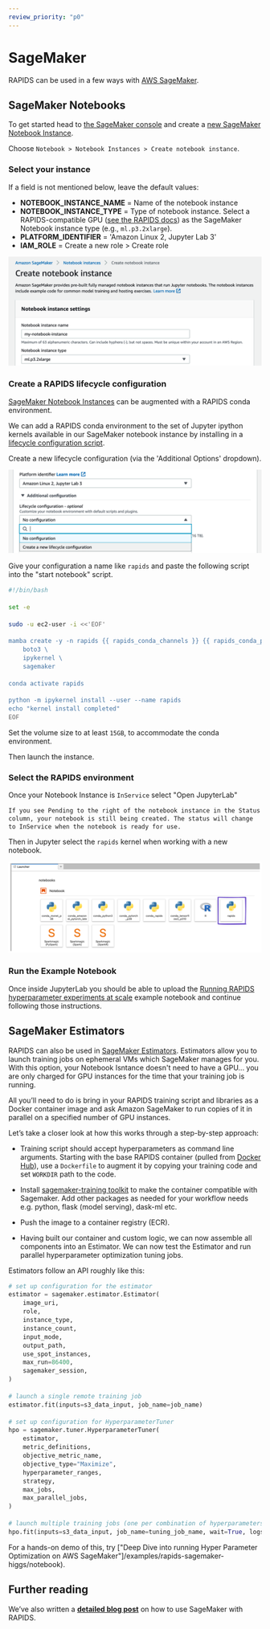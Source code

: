 ```yaml
---
review_priority: "p0"
---
```


# SageMaker

RAPIDS can be used in a few ways with [AWS SageMaker](https://aws.amazon.com/sagemaker/).

## SageMaker Notebooks

To get started head to [the SageMaker console](https://console.aws.amazon.com/sagemaker/) and create a [new SageMaker Notebook Instance](https://console.aws.amazon.com/sagemaker/home#/notebook-instances/create).

Choose `Notebook > Notebook Instances > Create notebook instance`.

### Select your instance

If a field is not mentioned below, leave the default values:

- **NOTEBOOK_INSTANCE_NAME** = Name of the notebook instance
- **NOTEBOOK_INSTANCE_TYPE** = Type of notebook instance. Select a RAPIDS-compatible GPU ([see the RAPIDS docs](https://docs.rapids.ai/install#system-req)) as the SageMaker Notebook instance type (e.g., `ml.p3.2xlarge`).
- **PLATFORM_IDENTIFIER** = 'Amazon Linux 2, Jupyter Lab 3'
- **IAM_ROLE** = Create a new role > Create role

![Screenshot of the create new notebook screen with a ml.p3.2xlarge selected](../../images/sagemaker-create-notebook-instance.png)

### Create a RAPIDS lifecycle configuration

[SageMaker Notebook Instances](https://docs.aws.amazon.com/sagemaker/latest/dg/nbi.html) can be augmented with a RAPIDS conda environment.

We can add a RAPIDS conda environment to the set of Jupyter ipython kernels available in our SageMaker notebook instance by installing in a [lifecycle configuration script](https://docs.aws.amazon.com/sagemaker/latest/dg/notebook-lifecycle-config.html).

Create a new lifecycle configuration (via the 'Additional Options' dropdown).

![Screenshot of the create lifecycle configuration screen](../../images/sagemaker-create-lifecycle-configuration.png)

Give your configuration a name like `rapids` and paste the following script into the "start notebook" script.

```bash
#!/bin/bash

set -e

sudo -u ec2-user -i <<'EOF'

mamba create -y -n rapids {{ rapids_conda_channels }} {{ rapids_conda_packages }} \
    boto3 \
    ipykernel \
    sagemaker

conda activate rapids

python -m ipykernel install --user --name rapids
echo "kernel install completed"
EOF
```

Set the volume size to at least `15GB`, to accommodate the conda environment.

Then launch the instance.

### Select the RAPIDS environment

Once your Notebook Instance is `InService` select "Open JupyterLab"

```{note}
If you see Pending to the right of the notebook instance in the Status column, your notebook is still being created. The status will change to InService when the notebook is ready for use.
```

Then in Jupyter select the `rapids` kernel when working with a new notebook.

![Screenshot of Jupyter with the rapids kernel highlighted](../../images/sagemaker-choose-rapids-kernel.png)

### Run the Example Notebook

Once inside JupyterLab you should be able to upload the [Running RAPIDS hyperparameter experiments at scale](/examples/rapids-sagemaker-higgs/notebook) example notebook and continue following those instructions.

## SageMaker Estimators

RAPIDS can also be used in [SageMaker Estimators](https://sagemaker.readthedocs.io/en/stable/api/training/estimators.html).
Estimators allow you to launch training jobs on ephemeral VMs which SageMaker manages for you.
With this option, your Notebook Isntance doesn't need to have a GPU... you are only charged for GPU instances for the time that your training job is running.

All you’ll need to do is bring in your RAPIDS training script and libraries as a Docker container image and ask Amazon SageMaker to run copies of it in parallel on a specified number of GPU instances.

Let’s take a closer look at how this works through a step-by-step approach:

- Training script should accept hyperparameters as command line arguments. Starting with the base RAPIDS container (pulled from [Docker Hub](https://hub.docker.com/u/rapidsai)), use a `Dockerfile` to augment it by copying your training code and set `WORKDIR` path to the code.

- Install [sagemaker-training toolkit](https://github.com/aws/sagemaker-training-toolkit) to make the container compatible with Sagemaker. Add other packages as needed for your workflow needs e.g. python, flask (model serving), dask-ml etc.

- Push the image to a container registry (ECR).

- Having built our container and custom logic, we can now assemble all components into an Estimator. We can now test the Estimator and run parallel hyperparameter optimization tuning jobs.

Estimators follow an API roughly like this:

```python
# set up configuration for the estimator
estimator = sagemaker.estimator.Estimator(
    image_uri,
    role,
    instance_type,
    instance_count,
    input_mode,
    output_path,
    use_spot_instances,
    max_run=86400,
    sagemaker_session,
)

# launch a single remote training job
estimator.fit(inputs=s3_data_input, job_name=job_name)

# set up configuration for HyperparameterTuner
hpo = sagemaker.tuner.HyperparameterTuner(
    estimator,
    metric_definitions,
    objective_metric_name,
    objective_type="Maximize",
    hyperparameter_ranges,
    strategy,
    max_jobs,
    max_parallel_jobs,
)

# launch multiple training jobs (one per combination of hyperparameters)
hpo.fit(inputs=s3_data_input, job_name=tuning_job_name, wait=True, logs="All")
```

For a hands-on demo of this, try ["Deep Dive into running Hyper Parameter Optimization on AWS SageMaker"]/examples/rapids-sagemaker-higgs/notebook).

## Further reading

We’ve also written a **[detailed blog post](https://medium.com/rapids-ai/running-rapids-experiments-at-scale-using-amazon-sagemaker-d516420f165b)** on how to use SageMaker with RAPIDS.

```{relatedexamples}

```
